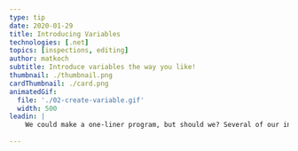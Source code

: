```yaml
---
type: tip
date: 2020-01-29
title: Introducing Variables
technologies: [.net]
topics: [inspections, editing]
author: matkoch
subtitle: Introduce variables the way you like!
thumbnail: ./thumbnail.png
cardThumbnail: ./card.png
animatedGif:
  file: './02-create-variable.gif'
  width: 500
leadin: |
    We could make a one-liner program, but should we? Several of our introduce variable refactorings help keeping your code base more readable. Don't forget to use meaningful names! 🏷
    
---
```


